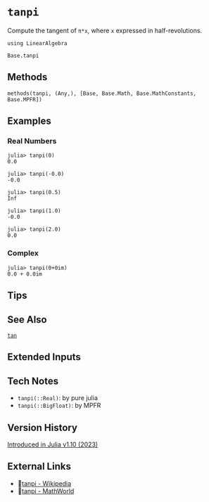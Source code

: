 # `tanpi`

Compute the tangent of `π*x`, where `x` expressed in half-revolutions.

```@setup repl_only
using LinearAlgebra
```
```@docs
Base.tanpi
```


## Methods

```@repl
methods(tanpi, (Any,), [Base, Base.Math, Base.MathConstants, Base.MPFR])
```


## Examples

### Real Numbers
```jldoctest
julia> tanpi(0)
0.0

julia> tanpi(-0.0)
-0.0

julia> tanpi(0.5)
Inf

julia> tanpi(1.0)
-0.0

julia> tanpi(2.0)
0.0
```

### Complex
```jldoctest
julia> tanpi(0+0im)
0.0 + 0.0im
```

## Tips


## See Also

[`tan`](@ref)


## Extended Inputs


## Tech Notes

- `tanpi(::Real)`: by pure julia
- `tanpi(::BigFloat)`: by MPFR


## Version History

[Introduced in Julia v1.10 (2023)](https://github.com/JuliaLang/julia/blob/v1.10.0/NEWS.md?plain=1#L58)


## External Links
- 🔗[tanpi - Wikipedia](https://en.wikipedia.org/wiki/ )
- 🔗[tanpi - MathWorld](https://mathworld.wolfram.com/ )
